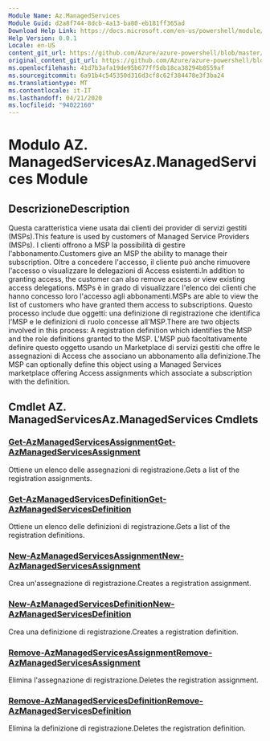 ```yaml
---
Module Name: Az.ManagedServices
Module Guid: d2a8f744-8dcb-4a13-ba80-eb181ff365ad
Download Help Link: https://docs.microsoft.com/en-us/powershell/module/az.managedservices
Help Version: 0.0.1
Locale: en-US
content_git_url: https://github.com/Azure/azure-powershell/blob/master/src/ManagedServices/ManagedServices/help/Az.ManagedServices.md
original_content_git_url: https://github.com/Azure/azure-powershell/blob/master/src/ManagedServices/ManagedServices/help/Az.ManagedServices.md
ms.openlocfilehash: 41d7b3afa19de95b677ff5db18ca38294b8559af
ms.sourcegitcommit: 6a91b4c545350d316d3cf8c62f384478e3f3ba24
ms.translationtype: MT
ms.contentlocale: it-IT
ms.lasthandoff: 04/21/2020
ms.locfileid: "94022160"
---
```

# <span data-ttu-id="9861b-101">Modulo AZ. ManagedServices</span><span class="sxs-lookup"><span data-stu-id="9861b-101">Az.ManagedServices Module</span></span>
## <span data-ttu-id="9861b-102">Descrizione</span><span class="sxs-lookup"><span data-stu-id="9861b-102">Description</span></span>
<span data-ttu-id="9861b-103">Questa caratteristica viene usata dai clienti dei provider di servizi gestiti (MSPs).</span><span class="sxs-lookup"><span data-stu-id="9861b-103">This feature is used by customers of Managed Service Providers (MSPs).</span></span> <span data-ttu-id="9861b-104">I clienti offrono a MSP la possibilità di gestire l'abbonamento.</span><span class="sxs-lookup"><span data-stu-id="9861b-104">Customers give an MSP the ability to manage their subscription.</span></span> <span data-ttu-id="9861b-105">Oltre a concedere l'accesso, il cliente può anche rimuovere l'accesso o visualizzare le delegazioni di Access esistenti.</span><span class="sxs-lookup"><span data-stu-id="9861b-105">In addition to granting access, the customer can also remove access or view existing access delegations.</span></span> <span data-ttu-id="9861b-106">MSPs è in grado di visualizzare l'elenco dei clienti che hanno concesso loro l'accesso agli abbonamenti.</span><span class="sxs-lookup"><span data-stu-id="9861b-106">MSPs are able to view the list of customers who have granted them access to subscriptions.</span></span> <span data-ttu-id="9861b-107">Questo processo include due oggetti: una definizione di registrazione che identifica l'MSP e le definizioni di ruolo concesse all'MSP.</span><span class="sxs-lookup"><span data-stu-id="9861b-107">There are two objects involved in this process: A registration definition which identifies the MSP and the role definitions granted to the MSP.</span></span> <span data-ttu-id="9861b-108">L'MSP può facoltativamente definire questo oggetto usando un Marketplace di servizi gestiti che offre le assegnazioni di Access che associano un abbonamento alla definizione.</span><span class="sxs-lookup"><span data-stu-id="9861b-108">The MSP can optionally define this object using a Managed Services marketplace offering Access assignments which associate a subscription with the definition.</span></span>

## <span data-ttu-id="9861b-109">Cmdlet AZ. ManagedServices</span><span class="sxs-lookup"><span data-stu-id="9861b-109">Az.ManagedServices Cmdlets</span></span>
### [<span data-ttu-id="9861b-110">Get-AzManagedServicesAssignment</span><span class="sxs-lookup"><span data-stu-id="9861b-110">Get-AzManagedServicesAssignment</span></span>](Get-AzManagedServicesAssignment.md)
<span data-ttu-id="9861b-111">Ottiene un elenco delle assegnazioni di registrazione.</span><span class="sxs-lookup"><span data-stu-id="9861b-111">Gets a list of the registration assignments.</span></span>

### [<span data-ttu-id="9861b-112">Get-AzManagedServicesDefinition</span><span class="sxs-lookup"><span data-stu-id="9861b-112">Get-AzManagedServicesDefinition</span></span>](Get-AzManagedServicesDefinition.md)
<span data-ttu-id="9861b-113">Ottiene un elenco delle definizioni di registrazione.</span><span class="sxs-lookup"><span data-stu-id="9861b-113">Gets a list of the registration definitions.</span></span>

### [<span data-ttu-id="9861b-114">New-AzManagedServicesAssignment</span><span class="sxs-lookup"><span data-stu-id="9861b-114">New-AzManagedServicesAssignment</span></span>](New-AzManagedServicesAssignment.md)
<span data-ttu-id="9861b-115">Crea un'assegnazione di registrazione.</span><span class="sxs-lookup"><span data-stu-id="9861b-115">Creates a registration assignment.</span></span>

### [<span data-ttu-id="9861b-116">New-AzManagedServicesDefinition</span><span class="sxs-lookup"><span data-stu-id="9861b-116">New-AzManagedServicesDefinition</span></span>](New-AzManagedServicesDefinition.md)
<span data-ttu-id="9861b-117">Crea una definizione di registrazione.</span><span class="sxs-lookup"><span data-stu-id="9861b-117">Creates a registration definition.</span></span>

### [<span data-ttu-id="9861b-118">Remove-AzManagedServicesAssignment</span><span class="sxs-lookup"><span data-stu-id="9861b-118">Remove-AzManagedServicesAssignment</span></span>](Remove-AzManagedServicesAssignment.md)
<span data-ttu-id="9861b-119">Elimina l'assegnazione di registrazione.</span><span class="sxs-lookup"><span data-stu-id="9861b-119">Deletes the registration assignment.</span></span>

### [<span data-ttu-id="9861b-120">Remove-AzManagedServicesDefinition</span><span class="sxs-lookup"><span data-stu-id="9861b-120">Remove-AzManagedServicesDefinition</span></span>](Remove-AzManagedServicesDefinition.md)
<span data-ttu-id="9861b-121">Elimina la definizione di registrazione.</span><span class="sxs-lookup"><span data-stu-id="9861b-121">Deletes the registration definition.</span></span>


